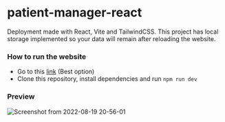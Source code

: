 # patient-manager-react
Deployment made with React, Vite and TailwindCSS. This project has local storage implemented so your data will remain after reloading the website.
### How to run the website
- Go to this <a href="https://golden-toffee-4c876b.netlify.app/">link</a> (Best option)
- Clone this repository, install dependencies and run ```npm run dev```
### Preview
![Screenshot from 2022-08-19 20-56-01](https://user-images.githubusercontent.com/83680466/185613520-6a739fd2-1cef-4ee8-a07d-8c6ecc25c38f.png)
